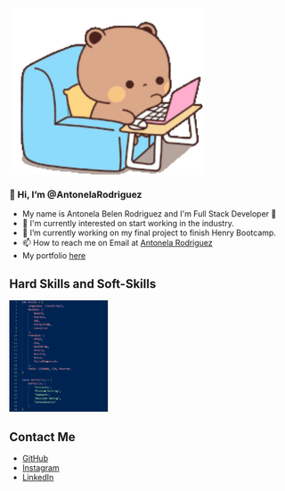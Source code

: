 <img height="300" src="./assets/busy-cute.gif" />

### 👋 Hi, I’m @AntonelaRodriguez
- My name is Antonela Belen Rodriguez and I'm Full Stack Developer 🚀
- 🧠 I'm currently interested on start working in the industry.
- 🔭 I’m currently working on my final project to finish Henry Bootcamp.
- 📫 How to reach me on Email at [Antonela Rodriguez](antonelabelenrodriguez@gmail.com) 
- My portfolio [here](https://portfolio-web-lemon.vercel.app/) 

## Hard Skills and Soft-Skills

<img height="200" src="./assets/Skills.png" />

## Contact Me

- [GitHub](https://github.com/AntonelaRodriguez)
- [Instagram](https://www.instagram.com/anto.bell.20/?hl=es)
- [LinkedIn](https://www.linkedin.com/in/antonela-rodriguez)